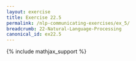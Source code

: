 ```yaml
---
layout: exercise
title: Exercise 22.5
permalink: /nlp-communicating-exercises/ex_5/
breadcrumb: 22-Natural-Language-Processing
canonical_id: ex22.5
---
```


{% include mathjax_support %}
